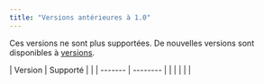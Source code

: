 ```yaml
---
title: "Versions antérieures à 1.0"
---
```


Ces versions ne sont plus supportées. De nouvelles versions sont disponibles à [versions](versions.md).

| Version | Supporté |  |
| ------- | -------- |  |
|         |          |  |
